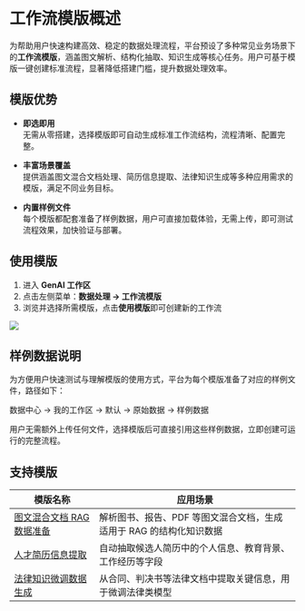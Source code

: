 # 工作流模版概述

为帮助用户快速构建高效、稳定的数据处理流程，平台预设了多种常见业务场景下的**工作流模版**，涵盖图文解析、结构化抽取、知识生成等核心任务。用户可基于模版一键创建标准流程，显著降低搭建门槛，提升数据处理效率。

## 模版优势

- **即选即用**  
  无需从零搭建，选择模版即可自动生成标准工作流结构，流程清晰、配置完整。

- **丰富场景覆盖**  
  提供涵盖图文混合文档处理、简历信息提取、法律知识生成等多种应用需求的模版，满足不同业务目标。

- **内置样例文件**  
  每个模版都配套准备了样例数据，用户可直接加载体验，无需上传，即可测试流程效果，加快验证与部署。

## 使用模版

1. 进入 **GenAI 工作区**
2. 点击左侧菜单：**数据处理 → 工作流模版**
3. 浏览并选择所需模版，点击**使用模版**即可创建新的工作流

![](https://community-shared-data-1308875761.cos.ap-beijing.myqcloud.com/artwork/mocdocs/images/wf_template/template_1.png)

## 样例数据说明

为方便用户快速测试与理解模版的使用方式，平台为每个模版准备了对应的样例文件，路径如下：

数据中心 → 我的工作区 → 默认 → 原始数据 → 样例数据

用户无需额外上传任何文件，选择模版后可直接引用这些样例数据，立即创建可运行的完整流程。

## 支持模版

| 模版名称 | 应用场景 |
|----------|----------|
| [图文混合文档 RAG 数据准备](./multimodal_doc_rag_prep.md) | 解析图书、报告、PDF 等图文混合文档，生成适用于 RAG 的结构化知识数据 |
| [人才简历信息提取](./resume_info_extraction.md) | 自动抽取候选人简历中的个人信息、教育背景、工作经历等字段 |
| [法律知识微调数据生成](./legal_sft_data_gen.md) | 从合同、判决书等法律文档中提取关键信息，用于微调法律类模型 |